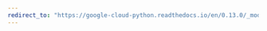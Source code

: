 ```yaml
---
redirect_to: "https://google-cloud-python.readthedocs.io/en/0.13.0/_modules/gcloud/dns/zone.html"
---
```

